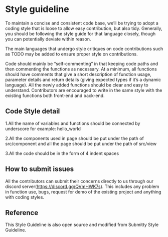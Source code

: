 # Style guideline

To maintain a concise and consistent code base, we’ll be trying to adopt a coding style that is loose to allow easy contribution, but also tidy. Generally, you should be following the style guide for that language closely, though you can potentially deviate within reason.

The main languages that undergo style critiques on code contributions such as TODO may be added to ensure proper style on contributions.

Code should mainly be “self-commenting” in that keeping code paths and then commenting the functions as necessary. At a minimum, all functions should have comments that give a short description of function usage, parameter details and return details (giving expected types if it’s a dynamic language). All the newly added functions should be clear and easy to understand. Contributors are encouraged to write in the same style with the existing functions both front-end and back-end.

## Code Style detail
1.All the name of variables and functions should be connected by underscore for example: hello_world

2.All the components used in page should be put under the path of src/component and all the page should be put under the path of src/view

3.All the code should be in the form of 4 indent spaces

## How to submit issues
All the contributors can submit their concerns directly to us through our discord server(https://discord.gg/QVmHWK7s). This includes any problem in function use, bugs, request for demo of the existing project and anything with coding styles.

## Reference 
This Style Guideline is also open source and modified from Submitty Style Guideline.
